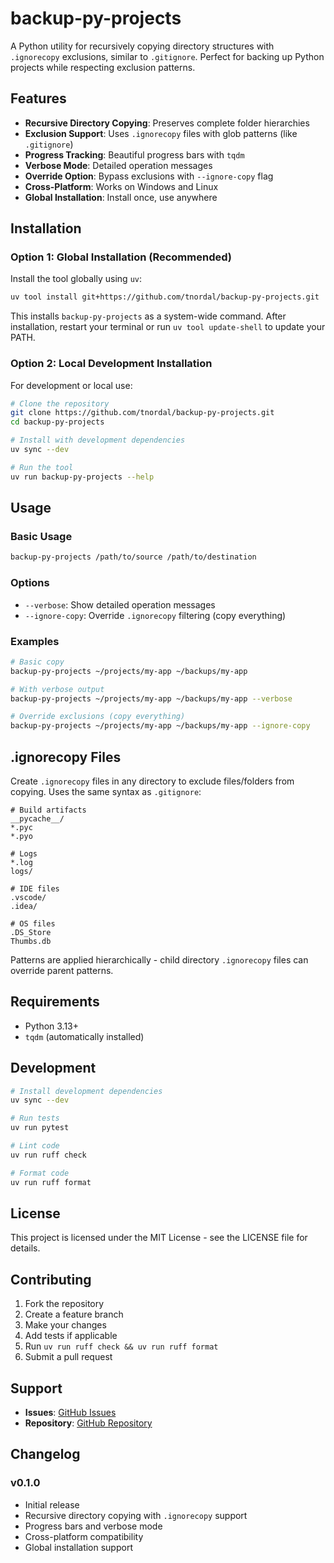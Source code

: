# backup-py-projects

A Python utility for recursively copying directory structures with `.ignorecopy` exclusions, similar to `.gitignore`. Perfect for backing up Python projects while respecting exclusion patterns.

## Features

- **Recursive Directory Copying**: Preserves complete folder hierarchies
- **Exclusion Support**: Uses `.ignorecopy` files with glob patterns (like `.gitignore`)
- **Progress Tracking**: Beautiful progress bars with `tqdm`
- **Verbose Mode**: Detailed operation messages
- **Override Option**: Bypass exclusions with `--ignore-copy` flag
- **Cross-Platform**: Works on Windows and Linux
- **Global Installation**: Install once, use anywhere

## Installation

### Option 1: Global Installation (Recommended)

Install the tool globally using `uv`:

```bash
uv tool install git+https://github.com/tnordal/backup-py-projects.git
```

This installs `backup-py-projects` as a system-wide command. After installation, restart your terminal or run `uv tool update-shell` to update your PATH.

### Option 2: Local Development Installation

For development or local use:

```bash
# Clone the repository
git clone https://github.com/tnordal/backup-py-projects.git
cd backup-py-projects

# Install with development dependencies
uv sync --dev

# Run the tool
uv run backup-py-projects --help
```

## Usage

### Basic Usage

```bash
backup-py-projects /path/to/source /path/to/destination
```

### Options

- `--verbose`: Show detailed operation messages
- `--ignore-copy`: Override `.ignorecopy` filtering (copy everything)

### Examples

```bash
# Basic copy
backup-py-projects ~/projects/my-app ~/backups/my-app

# With verbose output
backup-py-projects ~/projects/my-app ~/backups/my-app --verbose

# Override exclusions (copy everything)
backup-py-projects ~/projects/my-app ~/backups/my-app --ignore-copy
```

## .ignorecopy Files

Create `.ignorecopy` files in any directory to exclude files/folders from copying. Uses the same syntax as `.gitignore`:

```
# Build artifacts
__pycache__/
*.pyc
*.pyo

# Logs
*.log
logs/

# IDE files
.vscode/
.idea/

# OS files
.DS_Store
Thumbs.db
```

Patterns are applied hierarchically - child directory `.ignorecopy` files can override parent patterns.

## Requirements

- Python 3.13+
- `tqdm` (automatically installed)

## Development

```bash
# Install development dependencies
uv sync --dev

# Run tests
uv run pytest

# Lint code
uv run ruff check

# Format code
uv run ruff format
```

## License

This project is licensed under the MIT License - see the LICENSE file for details.

## Contributing

1. Fork the repository
2. Create a feature branch
3. Make your changes
4. Add tests if applicable
5. Run `uv run ruff check && uv run ruff format`
6. Submit a pull request

## Support

- **Issues**: [GitHub Issues](https://github.com/tnordal/backup-py-projects/issues)
- **Repository**: [GitHub Repository](https://github.com/tnordal/backup-py-projects)

## Changelog

### v0.1.0
- Initial release
- Recursive directory copying with `.ignorecopy` support
- Progress bars and verbose mode
- Cross-platform compatibility
- Global installation support